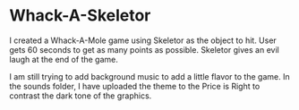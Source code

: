 # Whack-A-Skeletor

I created a Whack-A-Mole game using Skeletor as the object to hit. User gets 60 seconds to get as many points as possible. Skeletor gives an evil laugh at the
end of the game.

I am still trying to add background music to add a little flavor to the game. In the sounds folder, I have uploaded the theme to the Price is Right 
to contrast the dark tone of the graphics.
